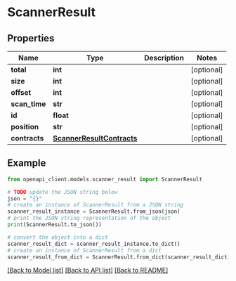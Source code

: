 # ScannerResult


## Properties

Name | Type | Description | Notes
------------ | ------------- | ------------- | -------------
**total** | **int** |  | [optional] 
**size** | **int** |  | [optional] 
**offset** | **int** |  | [optional] 
**scan_time** | **str** |  | [optional] 
**id** | **float** |  | [optional] 
**position** | **str** |  | [optional] 
**contracts** | [**ScannerResultContracts**](ScannerResultContracts.md) |  | [optional] 

## Example

```python
from openapi_client.models.scanner_result import ScannerResult

# TODO update the JSON string below
json = "{}"
# create an instance of ScannerResult from a JSON string
scanner_result_instance = ScannerResult.from_json(json)
# print the JSON string representation of the object
print(ScannerResult.to_json())

# convert the object into a dict
scanner_result_dict = scanner_result_instance.to_dict()
# create an instance of ScannerResult from a dict
scanner_result_from_dict = ScannerResult.from_dict(scanner_result_dict)
```
[[Back to Model list]](../README.md#documentation-for-models) [[Back to API list]](../README.md#documentation-for-api-endpoints) [[Back to README]](../README.md)


